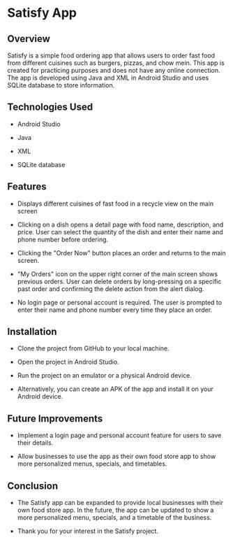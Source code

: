 # Satisfy App

## Overview

Satisfy is a simple food ordering app that allows users to order fast food from different cuisines such as burgers, pizzas, and chow mein. This app is created for practicing purposes and does not have any online connection. The app is developed using Java and XML in Android Studio and uses SQLite database to store information.

## Technologies Used

- Android Studio

- Java

- XML

- SQLite database

## Features

- Displays different cuisines of fast food in a recycle view on the main screen

- Clicking on a dish opens a detail page with food name, description, and price. User can select the quantity of the dish and enter their name and phone number before ordering.

- Clicking the "Order Now" button places an order and returns to the main screen.

- "My Orders" icon on the upper right corner of the main screen shows previous orders. User can delete orders by long-pressing on a specific past order and confirming the delete action from the alert dialog.

- No login page or personal account is required. The user is prompted to enter their name and phone number every time they place an order.

## Installation

- Clone the project from GitHub to your local machine.

- Open the project in Android Studio.

- Run the project on an emulator or a physical Android device.

- Alternatively, you can create an APK of the app and install it on your Android device.


## Future Improvements

- Implement a login page and personal account feature for users to save their details.

- Allow businesses to use the app as their own food store app to show more personalized menus, specials, and timetables.

## Conclusion

- The Satisfy app can be expanded to provide local businesses with their own food store app. In the future, the app can be updated to show a more personalized menu, specials, and a timetable of the business.

- Thank you for your interest in the Satisfy project.

###
